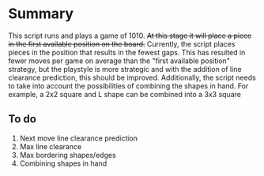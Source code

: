 # Summary
This script runs and plays a game of 1010.
~~At this stage it will place a piece in the first available position on the board.~~
Currently, the script places pieces in the position that results in the fewest gaps. This has resulted in fewer moves per game on average than the "first available position" strategy, but the playstyle is more strategic and with the addition of line clearance prediction, this should be improved. Additionally, the script needs to take into account the possibilities of combining the shapes in hand. For example, a 2x2 square and L shape can be combined into a 3x3 square

## To do
1. Next move line clearance prediction
2. Max line clearance
3. Max bordering shapes/edges
4. Combining shapes in hand